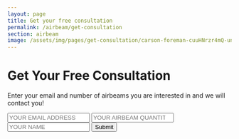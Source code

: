 ```yaml
---
layout: page
title: Get your free consultation
permalink: /airbeam/get-consultation
section: airbeam
image: /assets/img/pages/get-consultation/carson-foreman-cuuHNrzr4mQ-unsplash.jpg.jpg
---
```


<div class="conversion-form get-consultation">
  <div class="conversion-form__container get-consultation__container">
    <h1 class="conversion-form__heading heading heading--conversion">Get Your Free Consultation</h1>
    <p class="conversion-form__paragraph">Enter your email and number of&nbsp;airbeams you are interested in and we will contact you!</p>
    <form name="consultation" class="conversion-form__form" method="post" data-netlify="true">
      <input name="email" type="email" placeholder="YOUR EMAIL ADDRESS" class="conversion-form__input u--block" />
      <input name="quantity" type="number" placeholder="YOUR AIRBEAM QUANTITY" class="conversion-form__input u--block" />
      <input name="name" type="text" placeholder="YOUR NAME" class="conversion-form__input u--block" />
      <input type="submit" value="Submit" class="button button--cta input--full-width" />
    </form>
  </div>
</div>
